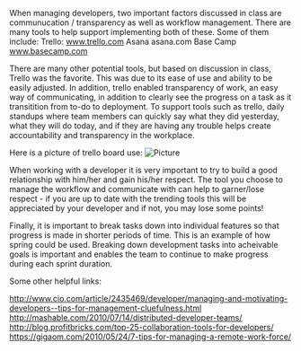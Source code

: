 When managing developers, two important factors discussed in class are communucation / transparency as well as workflow management.
There are many tools to help support implementing both of these.  Some of them include: 
Trello: www.trello.com
Asana asana.com
Base Camp www.basecamp.com

There are many other potential tools, but based on discussion in class, Trello was the favorite.  This was due to its ease of use and ability to be easily adjusted.  In addition, trello enabled transparency of work, an easy way of communicating, in addition to clearly see the progress on a task as it transitition from to-do to deployment.  To support tools such as trello, daily standups where team members can quickly say what they did yesterday, what they will do today, and if they are having any trouble helps create accountability and transparency in the workplace.

Here is a picture of trello board use:
![Picture](http://blog.fogcreek.com/wp-content/uploads/2013/03/unblurred.jpg)

When working with a developer it is very important to try to build a good relationship with him/her and gain his/her respect. The tool you choose to manage the workflow and communicate with can help to garner/lose respect - if you are up to date with the trending tools this will be appreciated by your developer and if not, you may lose some points!

Finally, it is important to break tasks down into individual features so that progress is made in shorter periods of time.  This is an example of  how spring  could be used.  Breaking down development tasks into acheivable goals is important and enables the team to continue to make progress during each sprint duration.

Some other helpful links:

http://www.cio.com/article/2435469/developer/managing-and-motivating-developers--tips-for-management-cluefulness.html
http://mashable.com/2010/07/14/distributed-developer-teams/
http://blog.profitbricks.com/top-25-collaboration-tools-for-developers/
https://gigaom.com/2010/05/24/7-tips-for-managing-a-remote-work-force/
